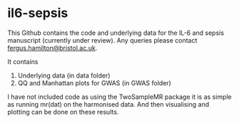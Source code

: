 # il6-sepsis

This Github contains the code and underlying data for the IL-6 and sepsis manuscript (currently under review). Any queries please contact fergus.hamilton@bristol.ac.uk.

It contains

1. Underlying data (in data folder)
2. QQ and Manhattan plots for GWAS (in GWAS folder)

I have not included code as using the TwoSampleMR package it is as simple as running mr(dat) on the harmonised data. And then visualising and plotting can be done on these results.
